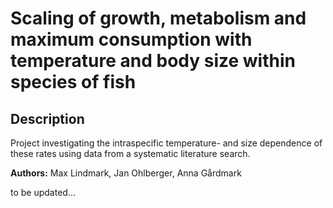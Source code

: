 # Scaling of growth, metabolism and maximum consumption with temperature and body size within species of fish
## Description
Project investigating the intraspecific temperature- and size dependence of these rates using data from a systematic literature search.

**Authors:** Max Lindmark, Jan Ohlberger, Anna Gårdmark

to be updated...
